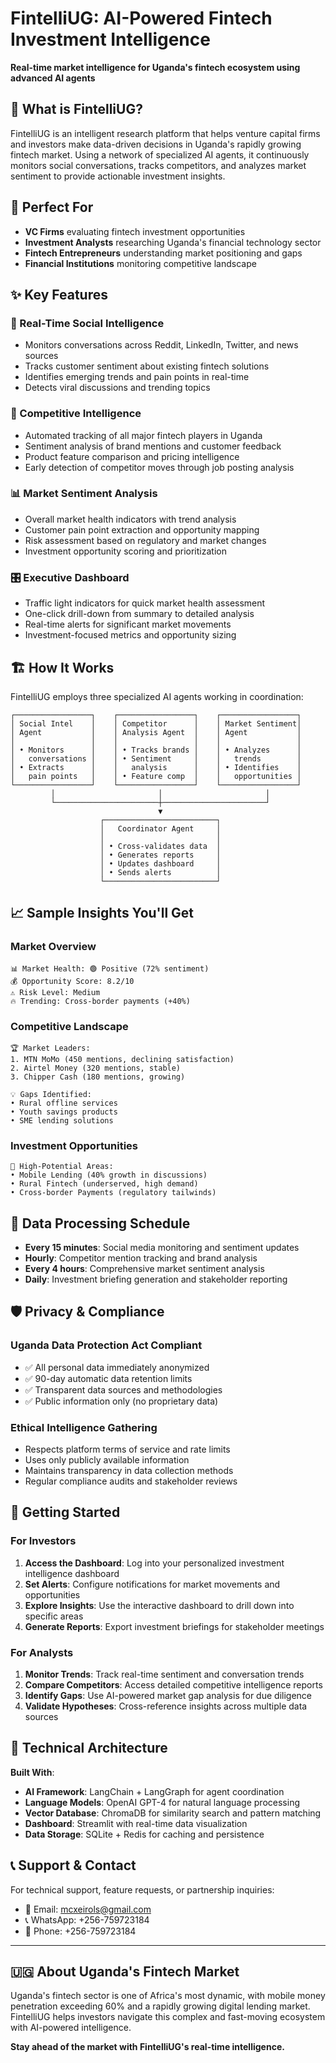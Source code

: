 # FintelliUG: AI-Powered Fintech Investment Intelligence

**Real-time market intelligence for Uganda's fintech ecosystem using advanced AI agents**

## 🚀 What is FintelliUG?

FintelliUG is an intelligent research platform that helps venture capital firms and investors make data-driven decisions in Uganda's rapidly growing fintech market. Using a network of specialized AI agents, it continuously monitors social conversations, tracks competitors, and analyzes market sentiment to provide actionable investment insights.

## 🎯 Perfect For

- **VC Firms** evaluating fintech investment opportunities
- **Investment Analysts** researching Uganda's financial technology sector  
- **Fintech Entrepreneurs** understanding market positioning and gaps
- **Financial Institutions** monitoring competitive landscape

## ✨ Key Features

### 📱 Real-Time Social Intelligence
- Monitors conversations across Reddit, LinkedIn, Twitter, and news sources
- Tracks customer sentiment about existing fintech solutions
- Identifies emerging trends and pain points in real-time
- Detects viral discussions and trending topics

### 🎯 Competitive Intelligence  
- Automated tracking of all major fintech players in Uganda
- Sentiment analysis of brand mentions and customer feedback
- Product feature comparison and pricing intelligence
- Early detection of competitor moves through job posting analysis

### 📊 Market Sentiment Analysis
- Overall market health indicators with trend analysis
- Customer pain point extraction and opportunity mapping
- Risk assessment based on regulatory and market changes
- Investment opportunity scoring and prioritization

### 🎛️ Executive Dashboard
- Traffic light indicators for quick market health assessment
- One-click drill-down from summary to detailed analysis
- Real-time alerts for significant market movements
- Investment-focused metrics and opportunity sizing

## 🏗️ How It Works

FintelliUG employs three specialized AI agents working in coordination:

```
┌─────────────────┐    ┌─────────────────┐    ┌─────────────────┐
│ Social Intel    │    │ Competitor      │    │ Market Sentiment│
│ Agent           │    │ Analysis Agent  │    │ Agent           │
│                 │    │                 │    │                 │
│ • Monitors      │    │ • Tracks brands │    │ • Analyzes      │
│   conversations │    │ • Sentiment     │    │   trends        │
│ • Extracts      │    │   analysis      │    │ • Identifies    │
│   pain points   │    │ • Feature comp  │    │   opportunities │
└─────────────────┘    └─────────────────┘    └─────────────────┘
         │                       │                       │
         └───────────────────────┼───────────────────────┘
                                 ▼
                    ┌─────────────────────────┐
                    │   Coordinator Agent     │
                    │                         │
                    │ • Cross-validates data  │
                    │ • Generates reports     │
                    │ • Updates dashboard     │
                    │ • Sends alerts          │
                    └─────────────────────────┘
```

## 📈 Sample Insights You'll Get

### Market Overview
```
📊 Market Health: 🟢 Positive (72% sentiment)
💰 Opportunity Score: 8.2/10
⚠️ Risk Level: Medium
🔥 Trending: Cross-border payments (+40%)
```

### Competitive Landscape
```
🏆 Market Leaders:
1. MTN MoMo (450 mentions, declining satisfaction)
2. Airtel Money (320 mentions, stable)
3. Chipper Cash (180 mentions, growing)

💡 Gaps Identified:
• Rural offline services
• Youth savings products  
• SME lending solutions
```

### Investment Opportunities
```
🎯 High-Potential Areas:
• Mobile Lending (40% growth in discussions)
• Rural Fintech (underserved, high demand)
• Cross-border Payments (regulatory tailwinds)
```

## 🔄 Data Processing Schedule

- **Every 15 minutes**: Social media monitoring and sentiment updates
- **Hourly**: Competitor mention tracking and brand analysis
- **Every 4 hours**: Comprehensive market sentiment analysis
- **Daily**: Investment briefing generation and stakeholder reporting

## 🛡️ Privacy & Compliance

### Uganda Data Protection Act Compliant
- ✅ All personal data immediately anonymized
- ✅ 90-day automatic data retention limits
- ✅ Transparent data sources and methodologies
- ✅ Public information only (no proprietary data)

### Ethical Intelligence Gathering
- Respects platform terms of service and rate limits
- Uses only publicly available information
- Maintains transparency in data collection methods
- Regular compliance audits and stakeholder reviews

## 🚀 Getting Started

### For Investors
1. **Access the Dashboard**: Log into your personalized investment intelligence dashboard
2. **Set Alerts**: Configure notifications for market movements and opportunities
3. **Explore Insights**: Use the interactive dashboard to drill down into specific areas
4. **Generate Reports**: Export investment briefings for stakeholder meetings

### For Analysts
1. **Monitor Trends**: Track real-time sentiment and conversation trends
2. **Compare Competitors**: Access detailed competitive intelligence reports
3. **Identify Gaps**: Use AI-powered market gap analysis for due diligence
4. **Validate Hypotheses**: Cross-reference insights across multiple data sources

## 🔧 Technical Architecture

**Built With**:
- **AI Framework**: LangChain + LangGraph for agent coordination
- **Language Models**: OpenAI GPT-4 for natural language processing
- **Vector Database**: ChromaDB for similarity search and pattern matching
- **Dashboard**: Streamlit with real-time data visualization
- **Data Storage**: SQLite + Redis for caching and persistence

## 📞 Support & Contact

For technical support, feature requests, or partnership inquiries:
- 📧 Email: mcxeirols@gmail.com
- 📞 WhatsApp: +256-759723184
- 📱 Phone: +256-759723184

---

## 🇺🇬 About Uganda's Fintech Market

Uganda's fintech sector is one of Africa's most dynamic, with mobile money penetration exceeding 60% and a rapidly growing digital lending market. FintelliUG helps investors navigate this complex and fast-moving ecosystem with AI-powered intelligence.

**Stay ahead of the market with FintelliUG's real-time intelligence.**